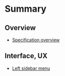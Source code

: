# Summary

## Overview
* [Specification overview](README.md)

## Interface, UX
* [Left sidebar menu](left-sidebar-menu.md)

